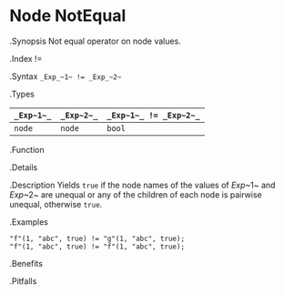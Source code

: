 # Node NotEqual

.Synopsis
Not equal operator on node values.

.Index
!=

.Syntax
`_Exp_~1~ != _Exp_~2~`

.Types


| `_Exp~1~_`  |  `_Exp~2~_` | `_Exp~1~_ != _Exp~2~_`  |
| --- | --- | --- |
| `node`     |  `node`    | `bool`                |


.Function

.Details

.Description
Yields `true` if the node names of the values of _Exp_~1~ and _Exp_~2~ are unequal or
any of the children of each node is pairwise unequal, otherwise `true`.

.Examples
```rascal-shell
"f"(1, "abc", true) != "g"(1, "abc", true);
"f"(1, "abc", true) != "f"(1, "abc", true);
```

.Benefits

.Pitfalls

